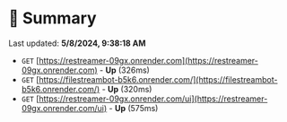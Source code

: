 # 📖 Summary
Last updated: **5/8/2024, 9:38:18 AM**

- `GET` [https://restreamer-09gx.onrender.com](https://restreamer-09gx.onrender.com) - **Up** (326ms)
- `GET` [https://filestreambot-b5k6.onrender.com/](https://filestreambot-b5k6.onrender.com/) - **Up** (320ms)
- `GET` [https://restreamer-09gx.onrender.com/ui](https://restreamer-09gx.onrender.com/ui) - **Up** (575ms)
